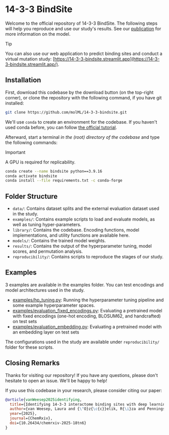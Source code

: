 # 14-3-3 BindSite

Welcome to the official repository of 14-3-3 BindSite. The following steps will help you reproduce and use our study's results. See our [publication](https://chemrxiv.org/engage/chemrxiv/article-details/67eadfe581d2151a02769974) for more information on the model.

> [!TIP]
> You can also use our web application to predict binding sites and conduct a virtual mutation study: [https://14-3-3-bindsite.streamlit.app](https://14-3-3-bindsite.streamlit.app/).

## Installation 

First, download this codebase by the download button (on the top-right corner), or clone the repository with the following command, if you have git installed:

```bash
git clone https://github.com/molML/14-3-3-bindsite.git
```

We'll use `conda` to create an environment for the codebase. If you haven't used conda before, you can follow [the official tutorial](https://conda.io/projects/conda/en/latest/user-guide/getting-started.html).


Afterward, start a terminal *in the (root) directory of the codebase* and type the following commands:

> [!IMPORTANT]
> A GPU is required for replicability.

```bash
conda create --name bindsite python==3.9.16
conda activate bindsite 
conda install --file requirements.txt -c conda-forge  
```

## Folder Structure

- `data/`: Contains dataset splits and the external evaluation dataset used in the study.
- `examples/`: Contains example scripts to load and evaluate models, as well as tuning hyper-parameters.
- `library/`: Contains the codebase. Encoding functions, model implementations, and utility functions are available here.
- `models/`: Contains the trained model weights.
- `results/`: Contains the output of the hyperparameter tuning, model scores, and permutation analysis.
-  `reproducibility/`: Contains scripts to reproduce the stages of our study.

## Examples 
3 examples are available in the examples folder. You can test encodings and model architectures used in the study. 

- [examples/hp_tuning.py](examples/hp_tuning.py): Running the hyperparameter tuning pipeline and some example hyperparameter spaces. 
- [examples/evaluation_fixed_encodings.py](examples/evaluation_fixed_encoding.py): Evaluating a pretrained model with fixed encodings (one-hot encoding, BLOSUM62, and handcrafted) on test sets
- [examples/evaluation_embedding.py](examples/evaluation_embedding.py): Evaluating a pretrained model with an embedding layer on test sets

The configurations used in the study are available under `reproducibility/` folder for these scripts.


##  Closing Remarks 

Thanks for visiting our repository! If you have any questions, please don't hesitate to open an issue. We'll be happy to help!

If you use this codebase in your research, please consider citing our paper:

```bibtex
@article{vanWeesep2025identifying,
  title={Identifying 14-3-3 interactome binding sites with deep learning},
  author={van Weesep, Laura and {\"O}z{\c{c}}elik, R{\i}za and Pennings, Marloes and Criscuolo, Emanuele and Ottmann, Christian and Brunsveld, Luc and Grisoni, Francesca},
  year={2025},
  journal={ChemRxiv},
  doi={10.26434/chemrxiv-2025-18tn6}
}
```

